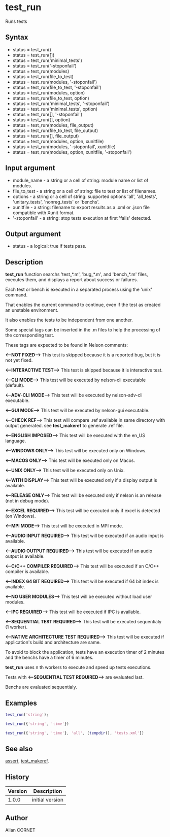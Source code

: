 

# test_run

Runs tests

## Syntax

- status = test_run()
- status = test_run([])
- status = test_run('minimal_tests')
- status = test_run('-stoponfail')
- status = test_run(modules)
- status = test_run(file_to_test)
- status = test_run(modules, '-stoponfail')
- status = test_run(file_to_test, '-stoponfail')
- status = test_run(modules, option)
- status = test_run(file_to_test, option)
- status = test_run('minimal_tests', '-stoponfail')
- status = test_run('minimal_tests', option)
- status = test_run([], '-stoponfail')
- status = test_run([], option)
- status = test_run(modules, file_output)
- status = test_run(file_to_test, file_output)
- status = test_run([], file_output)
- status = test_run(modules, option, xunitfile)
- status = test_run(modules, '-stoponfail', xunitfile)
- status = test_run(modules, option, xunitfile, '-stoponfail')

## Input argument

 - module_name - a string or a cell of string: module name or list of modules.
 - file_to_test - a string or a cell of string: file to test or list of filenames.
 - options - a string or a cell of string: supported options 'all', 'all_tests', 'unitary_tests', 'nonreg_tests' or 'benchs'.
 - xunitfile - a string: filename to export results as a .xml or .json file compatible with Xunit format.
 - '-stoponfail' - a string: stop tests execution at first 'fails' detected.

## Output argument

 - status - a logical: true if tests pass.

## Description


  <p><b>test_run</b> function searchs 'test_*.m', 'bug_*.m', and 'bench_*.m' files, executes them, and displays a report about success or failures.</p>
  <p>Each test or bench is executed in a separated process using the 'unix' command.</p>
  <p>That enables the current command to continue, even if the test as created an unstable environment.</p>
  <p>It also enables the tests to be independent from one another.</p>
  <p>Some special tags can be inserted in the .m files to help the processing of the corresponding test.</p>
  <p>These tags are expected to be found in Nelson comments:</p>
  <p><b>&lt;--NOT FIXED--&gt;</b> This test is skipped because it is a reported bug, but it is not yet fixed. </p>
  <p><b>&lt;--INTERACTIVE TEST--&gt;</b> This test is skipped because it is interactive test.</p>
  <p><b>&lt;--CLI MODE--&gt;</b> This test will be executed by nelson-cli executable (default).</p>
  <p><b>&lt;--ADV-CLI MODE--&gt;</b> This test will be executed by nelson-adv-cli executable.</p>
  <p><b>&lt;--GUI MODE--&gt;</b> This test will be executed by nelson-gui executable.</p>
  <p><b>&lt;--CHECK REF--&gt;</b> This test will compare .ref available in same directory with output generated. see <b>test_makeref</b> to generate .ref file.</p>
  <p><b>&lt;--ENGLISH IMPOSED--&gt;</b> This test will be executed with the en_US language.</p>
  <p><b>&lt;--WINDOWS ONLY--&gt;</b> This test will be executed only on Windows.</p>
  <p><b>&lt;--MACOS ONLY--&gt;</b>  This test will be executed only on Macos.</p>
  <p><b>&lt;--UNIX ONLY--&gt;</b>  This test will be executed only on Unix.</p>
  <p><b>&lt;--WITH DISPLAY--&gt;</b> This test will be executed only if a display output is available.</p>
  <p><b>&lt;--RELEASE ONLY--&gt;</b> This test will be executed only if nelson is an release (not in debug mode).</p>
  <p><b>&lt;--EXCEL REQUIRED--&gt;</b> This test will be executed only if excel is detected (on Windows).</p>
  <p><b>&lt;--MPI MODE--&gt;</b> This test will be executed in MPI mode.</p>
  <p><b>&lt;--AUDIO INPUT REQUIRED--&gt;</b> This test will be executed if an audio input is available.</p>
  <p><b>&lt;--AUDIO OUTPUT REQUIRED--&gt;</b> This test will be executed if an audio output is available.</p>
  <p><b>&lt;--C/C++ COMPILER REQUIRED--&gt;</b> This test will be executed if an C/C++ compiler is available.</p>
  <p><b>&lt;--INDEX 64 BIT REQUIRED--&gt;</b> This test will be executed if 64 bit index is available.</p>
  <p><b>&lt;--NO USER MODULES--&gt;</b> This test will be executed without load user modules.</p>
  <p><b>&lt;--IPC REQUIRED--&gt;</b> This test will be executed if IPC is available.</p>
  <p><b>&lt;--SEQUENTIAL TEST REQUIRED--&gt;</b> This test will be executed sequentialy (1 worker).</p>
  <p><b>&lt;--NATIVE ARCHITECTURE TEST REQUIRED--&gt;</b> This test will be executed if application's build and architecture are same.</p>
  <p/>
  <p>To avoid to block the application, tests have an execution timer of 2 minutes and the benchs have a timer of 6 minutes.</p>
  <p><b>test_run</b> uses n th workers to execute and speed up tests executions.</p>
  <p>Tests with <b>&lt;--SEQUENTIAL TEST REQUIRED--&gt;</b> are evaluated last.</p>
  <p>Benchs are evaluated sequentialy.</p>


## Examples

```matlab
test_run('string');
```
```matlab
test_run({'string', 'time'})
```
```matlab
test_run({'string', 'time'}, 'all', [tempdir(), 'tests.xml'])
```

## See also

[assert](../assert_functions/assert.md), [test_makeref](test_makeref.md).
## History

|Version|Description|
|------|------|
|1.0.0|initial version|


## Author

Allan CORNET



